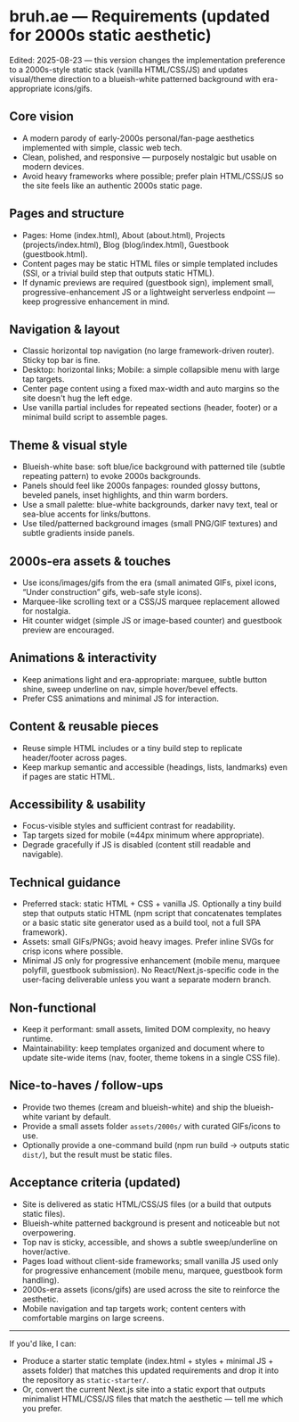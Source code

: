 # bruh.ae — Requirements (updated for 2000s static aesthetic)

Edited: 2025-08-23 — this version changes the implementation preference to a 2000s-style static stack (vanilla HTML/CSS/JS) and updates visual/theme direction to a blueish-white patterned background with era-appropriate icons/gifs.

## Core vision
- A modern parody of early-2000s personal/fan-page aesthetics implemented with simple, classic web tech.
- Clean, polished, and responsive — purposely nostalgic but usable on modern devices.
- Avoid heavy frameworks where possible; prefer plain HTML/CSS/JS so the site feels like an authentic 2000s static page.

## Pages and structure
- Pages: Home (index.html), About (about.html), Projects (projects/index.html), Blog (blog/index.html), Guestbook (guestbook.html).
- Content pages may be static HTML files or simple templated includes (SSI, or a trivial build step that outputs static HTML).
- If dynamic previews are required (guestbook sign), implement small, progressive-enhancement JS or a lightweight serverless endpoint — keep progressive enhancement in mind.

## Navigation & layout
- Classic horizontal top navigation (no large framework-driven router). Sticky top bar is fine.
- Desktop: horizontal links; Mobile: a simple collapsible menu with large tap targets.
- Center page content using a fixed max-width and auto margins so the site doesn't hug the left edge.
- Use vanilla partial includes for repeated sections (header, footer) or a minimal build script to assemble pages.

## Theme & visual style
- Blueish-white base: soft blue/ice background with patterned tile (subtle repeating pattern) to evoke 2000s backgrounds.
- Panels should feel like 2000s fanpages: rounded glossy buttons, beveled panels, inset highlights, and thin warm borders.
- Use a small palette: blue-white backgrounds, darker navy text, teal or sea-blue accents for links/buttons.
- Use tiled/patterned background images (small PNG/GIF textures) and subtle gradients inside panels.

## 2000s-era assets & touches
- Use icons/images/gifs from the era (small animated GIFs, pixel icons, “Under construction” gifs, web-safe style icons).
- Marquee-like scrolling text or a CSS/JS marquee replacement allowed for nostalgia.
- Hit counter widget (simple JS or image-based counter) and guestbook preview are encouraged.

## Animations & interactivity
- Keep animations light and era-appropriate: marquee, subtle button shine, sweep underline on nav, simple hover/bevel effects.
- Prefer CSS animations and minimal JS for interaction.

## Content & reusable pieces
- Reuse simple HTML includes or a tiny build step to replicate header/footer across pages.
- Keep markup semantic and accessible (headings, lists, landmarks) even if pages are static HTML.

## Accessibility & usability
- Focus-visible styles and sufficient contrast for readability.
- Tap targets sized for mobile (≈44px minimum where appropriate).
- Degrade gracefully if JS is disabled (content still readable and navigable).

## Technical guidance
- Preferred stack: static HTML + CSS + vanilla JS. Optionally a tiny build step that outputs static HTML (npm script that concatenates templates or a basic static site generator used as a build tool, not a full SPA framework).
- Assets: small GIFs/PNGs; avoid heavy images. Prefer inline SVGs for crisp icons where possible.
- Minimal JS only for progressive enhancement (mobile menu, marquee polyfill, guestbook submission). No React/Next.js-specific code in the user-facing deliverable unless you want a separate modern branch.

## Non-functional
- Keep it performant: small assets, limited DOM complexity, no heavy runtime.
- Maintainability: keep templates organized and document where to update site-wide items (nav, footer, theme tokens in a single CSS file).

## Nice-to-haves / follow-ups
- Provide two themes (cream and blueish-white) and ship the blueish-white variant by default.
- Provide a small assets folder `assets/2000s/` with curated GIFs/icons to use.
- Optionally provide a one-command build (npm run build -> outputs static `dist/`), but the result must be static files.

## Acceptance criteria (updated)
- Site is delivered as static HTML/CSS/JS files (or a build that outputs static files).
- Blueish-white patterned background is present and noticeable but not overpowering.
- Top nav is sticky, accessible, and shows a subtle sweep/underline on hover/active.
- Pages load without client-side frameworks; small vanilla JS used only for progressive enhancement (mobile menu, marquee, guestbook form handling).
- 2000s-era assets (icons/gifs) are used across the site to reinforce the aesthetic.
- Mobile navigation and tap targets work; content centers with comfortable margins on large screens.

---
If you'd like, I can:
- Produce a starter static template (index.html + styles + minimal JS + assets folder) that matches this updated requirements and drop it into the repository as `static-starter/`.
- Or, convert the current Next.js site into a static export that outputs minimalist HTML/CSS/JS files that match the aesthetic — tell me which you prefer.
